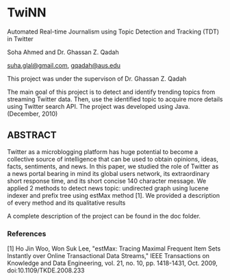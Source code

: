 # TwiNN
Automated Real-time Journalism using Topic Detection and Tracking (TDT) in Twitter

Soha Ahmed and Dr. Ghassan Z. Qadah

suha.glal@gmail.com, gqadah@aus.edu

This project was under the supervison of Dr. Ghassan Z. Qadah

The main goal of this project is to detect and identify trending topics from streaming Twitter data. Then, use the identified topic to acquire more details using Twitter search API. The project was developed using Java. (December, 2010)


## ABSTRACT
Twitter as a microblogging platform has huge potential to become a collective source of intelligence that can be used to obtain opinions, ideas, facts, sentiments, and news. In this paper, we studied the role of Twitter as a news portal bearing in mind its global users network, its extraordinary short response time, and its short concise 140 character message. We applied 2 methods to detect news topic: undirected graph using lucene indexer and prefix tree using estMax method [1]. We provided a description of every method and its qualitative results

A complete description of the project can be found in the doc folder.

### References
[1]	Ho Jin Woo, Won Suk Lee, "estMax: Tracing Maximal Frequent Item Sets Instantly over Online Transactional Data Streams," IEEE Transactions on Knowledge and Data Engineering, vol. 21, no. 10, pp. 1418-1431, Oct. 2009, doi:10.1109/TKDE.2008.233

